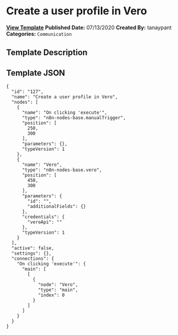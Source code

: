 # Create a user profile in Vero

**[View Template](https://n8n.io/workflows/499-/)**  **Published Date:** 07/13/2020  **Created By:** tanaypant  **Categories:** `Communication`  

## Template Description



## Template JSON

```
{
  "id": "127",
  "name": "Create a user profile in Vero",
  "nodes": [
    {
      "name": "On clicking 'execute'",
      "type": "n8n-nodes-base.manualTrigger",
      "position": [
        250,
        300
      ],
      "parameters": {},
      "typeVersion": 1
    },
    {
      "name": "Vero",
      "type": "n8n-nodes-base.vero",
      "position": [
        450,
        300
      ],
      "parameters": {
        "id": "",
        "additionalFields": {}
      },
      "credentials": {
        "veroApi": ""
      },
      "typeVersion": 1
    }
  ],
  "active": false,
  "settings": {},
  "connections": {
    "On clicking 'execute'": {
      "main": [
        [
          {
            "node": "Vero",
            "type": "main",
            "index": 0
          }
        ]
      ]
    }
  }
}
```
